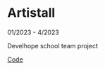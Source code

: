 # Artistall

01/2023 - 4/2023

Develhope school team project

[Code](https://github.com/Matteo-Ricciotti/artistall/tree/dev)
